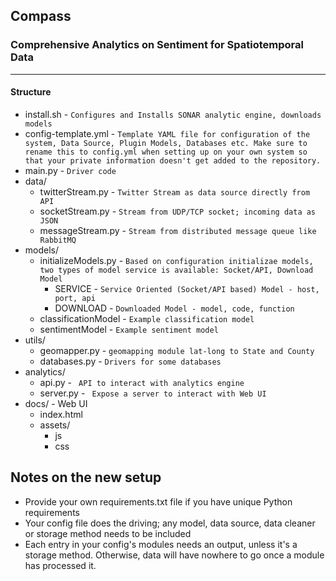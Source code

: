 ## Compass
### Comprehensive Analytics on Sentiment for Spatiotemporal Data
------------

#### Structure 
* install.sh - `Configures and Installs SONAR analytic engine, downloads models `
* config-template.yml - ` Template YAML file for configuration of the system, Data Source, Plugin Models, Databases etc. Make sure to rename this to config.yml when setting up on your own system so that your private information doesn't get added to the repository. `
* main.py   - ` Driver code `
* data/   
    * twitterStream.py - ` Twitter Stream as data source directly from API `
    * socketStream.py - ` Stream from UDP/TCP socket; incoming data as JSON `
    * messageStream.py - ` Stream from distributed message queue like RabbitMQ `
* models/
    * initializeModels.py - ` Based on configuration initializae models, two types of model service is available: Socket/API, Download Model ` 
        * SERVICE - ` Service Oriented (Socket/API based) Model - host, port, api `
        * DOWNLOAD - ` Downloaded Model - model, code, function `
    * classificationModel - ` Example classification model `
    * sentimentModel - ` Example sentiment model `
* utils/
    * geomapper.py - ` geomapping module lat-long to State and County `
    * databases.py - ` Drivers for some databases `
* analytics/
    * api.py   - ` API to interact with analytics engine`
    * server.py - ` Expose a server to interact with Web UI`
* docs/ - Web UI 
    * index.html
    * assets/
        * js
        * css


## Notes on the new setup
- Provide your own requirements.txt file if you have unique Python requirements
- Your config file does the driving; any model, data source, data cleaner or storage method needs to be included
- Each entry in your config's modules needs an output, unless it's a storage method. Otherwise, data will have nowhere to go once a module has processed it.